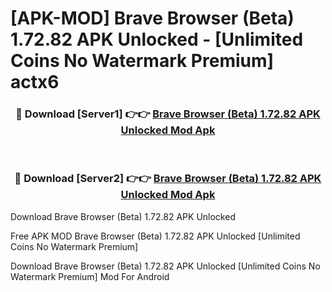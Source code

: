 # [APK-MOD] Brave Browser (Beta) 1.72.82 APK Unlocked - [Unlimited Coins No Watermark Premium] actx6



<div align="center">
<h3>🔴 Download [Server1] 👉👉 <a href="https://momento.my/?title=Brave_Browser_(Beta)_1.72.82_APK_Unlocked">Brave Browser (Beta) 1.72.82 APK Unlocked Mod Apk</a></h3><br>

<h3>🔴 Download [Server2] 👉👉 <a href="https://momento.my/?title=Brave_Browser_(Beta)_1.72.82_APK_Unlocked">Brave Browser (Beta) 1.72.82 APK Unlocked Mod Apk</a></h3>
</div>



Download Brave Browser (Beta) 1.72.82 APK Unlocked 

Free APK MOD Brave Browser (Beta) 1.72.82 APK Unlocked [Unlimited Coins No Watermark Premium]

Download Brave Browser (Beta) 1.72.82 APK Unlocked [Unlimited Coins No Watermark Premium] Mod For Android
